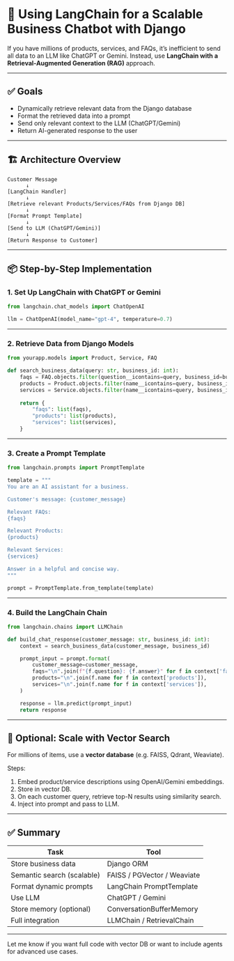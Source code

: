 
# 🧠 Using LangChain for a Scalable Business Chatbot with Django

If you have millions of products, services, and FAQs, it’s inefficient to send all data to an LLM like ChatGPT or Gemini. Instead, use **LangChain with a Retrieval-Augmented Generation (RAG)** approach.

---

## ✅ Goals

- Dynamically retrieve relevant data from the Django database
- Format the retrieved data into a prompt
- Send only relevant context to the LLM (ChatGPT/Gemini)
- Return AI-generated response to the user

---

## 🏗️ Architecture Overview

```
Customer Message
      ↓
[LangChain Handler]
      ↓
[Retrieve relevant Products/Services/FAQs from Django DB]
      ↓
[Format Prompt Template]
      ↓
[Send to LLM (ChatGPT/Gemini)]
      ↓
[Return Response to Customer]
```

---

## 📦 Step-by-Step Implementation

### 1. Set Up LangChain with ChatGPT or Gemini

```python
from langchain.chat_models import ChatOpenAI

llm = ChatOpenAI(model_name="gpt-4", temperature=0.7)
```

---

### 2. Retrieve Data from Django Models

```python
from yourapp.models import Product, Service, FAQ

def search_business_data(query: str, business_id: int):
    faqs = FAQ.objects.filter(question__icontains=query, business_id=business_id)[:5]
    products = Product.objects.filter(name__icontains=query, business_id=business_id)[:5]
    services = Service.objects.filter(name__icontains=query, business_id=business_id)[:5]
    
    return {
        "faqs": list(faqs),
        "products": list(products),
        "services": list(services),
    }
```

---

### 3. Create a Prompt Template

```python
from langchain.prompts import PromptTemplate

template = """
You are an AI assistant for a business.

Customer's message: {customer_message}

Relevant FAQs:
{faqs}

Relevant Products:
{products}

Relevant Services:
{services}

Answer in a helpful and concise way.
"""

prompt = PromptTemplate.from_template(template)
```

---

### 4. Build the LangChain Chain

```python
from langchain.chains import LLMChain

def build_chat_response(customer_message: str, business_id: int):
    context = search_business_data(customer_message, business_id)

    prompt_input = prompt.format(
        customer_message=customer_message,
        faqs="\n".join(f"{f.question}: {f.answer}" for f in context['faqs']),
        products="\n".join(f.name for f in context['products']),
        services="\n".join(f.name for f in context['services']),
    )

    response = llm.predict(prompt_input)
    return response
```

---

## 🚀 Optional: Scale with Vector Search

For millions of items, use a **vector database** (e.g. FAISS, Qdrant, Weaviate).

Steps:
1. Embed product/service descriptions using OpenAI/Gemini embeddings.
2. Store in vector DB.
3. On each customer query, retrieve top-N results using similarity search.
4. Inject into prompt and pass to LLM.

---

## ✅ Summary

| Task                        | Tool                          |
|-----------------------------|-------------------------------|
| Store business data         | Django ORM                    |
| Semantic search (scalable)  | FAISS / PGVector / Weaviate   |
| Format dynamic prompts      | LangChain PromptTemplate      |
| Use LLM                     | ChatGPT / Gemini              |
| Store memory (optional)     | ConversationBufferMemory      |
| Full integration            | LLMChain / RetrievalChain     |

---

Let me know if you want full code with vector DB or want to include agents for advanced use cases.
